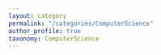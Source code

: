```yaml
---
layout: category
permalink: "/categories/ComputerScience"
author_profile: true
taxonomy: ComputerScience
---
```


